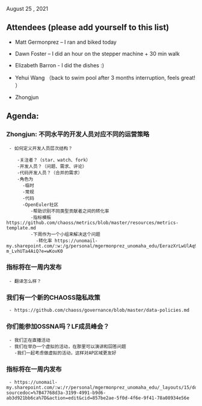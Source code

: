  August 25 , 2021 

## Attendees (please add yourself to this list) 

-  Matt Germonprez – I ran and biked today 

-  Dawn Foster – I did an hour on the stepper machine + 30 min walk 
-  Elizabeth Barron - I did the dishes :) 
-  Yehui Wang （back to swim pool after 3 months interruption, feels great! ） 
-  Zhongjun  

 

## Agenda: 

### Zhongjun: 不同水平的开发人员对应不同的运营策略 

	 - 如何定义开发人员层次结构？  
	
	    -关注者？（star、watch、fork）
	    -开发人员？（问题、需求、评论）
	    -代码开发人员？（合并的需求）
	    -角色为
	      -临时
	      -常规
	      -代码
	      -OpenEuler社区
	         -帮助识别不同类型贡献者之间的转化率
	         -指标模板	https://github.com/chaoss/metrics/blob/master/resources/metrics-template.md 
	         -下周作为一个小组来解决这个问题
	           -转化率 https://unomail-my.sharepoint.com/:w:/g/personal/mgermonprez_unomaha_edu/EerazXrLwUlAq9_Xe88eVPUBQL5qa4qNk-m_LvhUTa4AiQ?e=wKovK0

### 指标将在一周内发布 

	 - 翻译怎么样？ 

### 我们有一个新的CHAOSS隐私政策 

	 - https://github.com/chaoss/governance/blob/master/data-policies.md  

### 你们能参加OSSNA吗？LF成员峰会？

	 - 我们正在直播活动
	 - 我们在举办一个虚拟的活动，在那里可以演讲和回答问题
	   -我们一起考虑做虚拟的活动，这样对AP区域更友好

### 指标将在一周内发布 

	 - https://unomail-my.sharepoint.com/:w:/r/personal/mgermonprez_unomaha_edu/_layouts/15/doc.aspx?sourcedoc=%7B47768d3a-3199-4991-b9d6-ab3d921bb6ca%7D&action=edit&cid=857be2ae-5f0d-4f6e-9f41-78a08934e56e  
